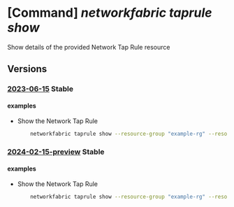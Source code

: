 # [Command] _networkfabric taprule show_

Show details of the provided Network Tap Rule resource

## Versions

### [2023-06-15](/Resources/mgmt-plane/L3N1YnNjcmlwdGlvbnMve30vcmVzb3VyY2Vncm91cHMve30vcHJvdmlkZXJzL21pY3Jvc29mdC5tYW5hZ2VkbmV0d29ya2ZhYnJpYy9uZXR3b3JrdGFwcnVsZXMve30=/2023-06-15.xml) **Stable**

<!-- mgmt-plane /subscriptions/{}/resourcegroups/{}/providers/microsoft.managednetworkfabric/networktaprules/{} 2023-06-15 -->

#### examples

- Show the Network Tap Rule
    ```bash
        networkfabric taprule show --resource-group "example-rg" --resource-name "example-networktaprule"
    ```

### [2024-02-15-preview](/Resources/mgmt-plane/L3N1YnNjcmlwdGlvbnMve30vcmVzb3VyY2Vncm91cHMve30vcHJvdmlkZXJzL21pY3Jvc29mdC5tYW5hZ2VkbmV0d29ya2ZhYnJpYy9uZXR3b3JrdGFwcnVsZXMve30=/2024-02-15-preview.xml) **Stable**

<!-- mgmt-plane /subscriptions/{}/resourcegroups/{}/providers/microsoft.managednetworkfabric/networktaprules/{} 2024-02-15-preview -->

#### examples

- Show the Network Tap Rule
    ```bash
        networkfabric taprule show --resource-group "example-rg" --resource-name "example-networktaprule"
    ```
